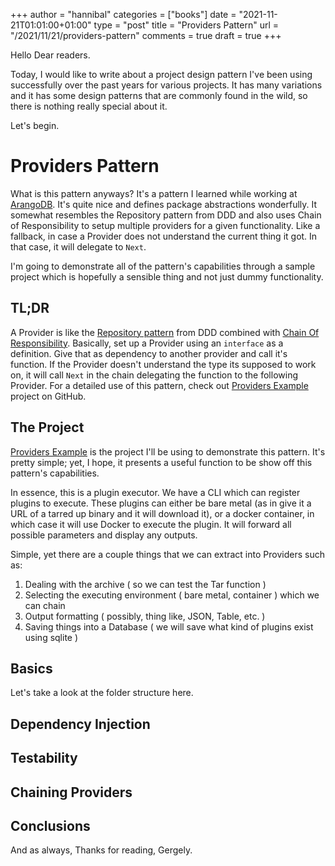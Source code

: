 +++
author = "hannibal"
categories = ["books"]
date = "2021-11-21T01:01:00+01:00"
type = "post"
title = "Providers Pattern"
url = "/2021/11/21/providers-pattern"
comments = true
draft = true
+++

Hello Dear readers.

Today, I would like to write about a project design pattern I've been using successfully over the past years for
various projects. It has many variations and it has some design patterns that are commonly found in the wild, so there
is nothing really special about it.

Let's begin.

# Providers Pattern

What is this pattern anyways? It's a pattern I learned while working at [ArangoDB](https://www.arangodb.com/). It's
quite nice and defines package abstractions wonderfully. It somewhat resembles the Repository pattern from DDD and also
uses Chain of Responsibility to setup multiple providers for a given functionality. Like a fallback, in case a Provider
does not understand the current thing it got. In that case, it will delegate to `Next`.

I'm going to demonstrate all of the pattern's capabilities through a sample project which is hopefully a sensible thing
and not just dummy functionality.

## TL;DR

A Provider is like the [Repository pattern](https://martinfowler.com/eaaCatalog/repository.html) from DDD combined with
[Chain Of Responsibility](https://en.wikipedia.org/wiki/Chain-of-responsibility_pattern). Basically, set up a Provider
using an `interface` as a definition. Give that as dependency to another provider and call it's function. If the
Provider doesn't understand the type its supposed to work on, it will call `Next` in the chain delegating the function
to the following Provider. For a detailed use of this pattern, check out
[Providers Example](https://github.com/Skarlso/providers-example) project on GitHub.

## The Project

[Providers Example](https://github.com/Skarlso/providers-example) is the project I'll be using to demonstrate this
pattern. It's pretty simple; yet, I hope, it presents a useful function to be show off this pattern's capabilities.

In essence, this is a plugin executor. We have a CLI which can register plugins to execute. These plugins can either be
bare metal (as in give it a URL of a tarred up binary and it will download it), or a docker container, in which case it
will use Docker to execute the plugin. It will forward all possible parameters and display any outputs.

Simple, yet there are a couple things that we can extract into Providers such as:

1. Dealing with the archive ( so we can test the Tar function )
2. Selecting the executing environment ( bare metal, container ) which we can chain
3. Output formatting ( possibly, thing like, JSON, Table, etc. )
4. Saving things into a Database ( we will save what kind of plugins exist using sqlite )

## Basics

Let's take a look at the folder structure here.

## Dependency Injection

## Testability

## Chaining Providers

## Conclusions

And as always,
Thanks for reading,
Gergely.

